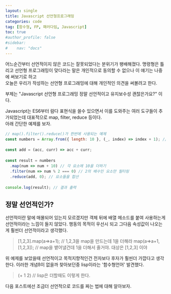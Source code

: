 ```yaml
---
layout: single
title: Javascript 선언형프로그래밍 
categories: code
tag: [함수형, FP, 패러다임, Javascript]
toc: true
#author_profile: false
#sidebar:
#    nav: "docs"
---
```


어느순간부터 선언적이지 않은 코드는 잘못되었다는 분위기가 팽배해졌다. 명령형은 틀리고 선언형 프로그래밍이 맞다라는 말은 개인적으로 동의할 수 없으나 이 얘기는 나중에 써보기로 하고  
오늘은 우리가 작성하는 선언형 프로그래밍에 대해 개인적인 의견을 써볼려고 한다.

부제는 "Javascript 선언형 프로그래밍 정말 선언적이고 유지보수성 괜찮은가요?" 이다. 

Javascript는 ES6부터 람다 표현식을 쓸수 있으면서 이를 도와주는 여러 도구들이 추가되었는데 대표적으로 map, filter, reduce 등이다.  
아래 간단한 예제를 보자.

```javascript
// map().filter().reduce()가 한번에 사용되는 예제
const numbers = Array.from({ length: 10 }, (_, index) => index + 1); // 1부터 10까지의 배열 생성

const add = (acc, curr) => acc + curr;

const result = numbers
  .map(num => num + 10) // 각 요소에 10을 더하기
  .filter(num => num % 2 === 0) // 2의 배수인 요소만 필터링
  .reduce(add, 0); // 요소들을 합산

console.log(result); // 결과 출력
```

## 정말 선언적인가?

선언적이란 말에 매몰되어 있는지 모르겠지만 객체 뒤에 배열 메소드를 붙여 사용하는게 선언적이라는 느낌이 들지 않았다. 
행동의 목적이 우선시 되고 그다음 속성값이 나오는게 훨씬더 선언적이라고 생각했다.
> [1,2,3].map(a=>a+1);  // 1,2,3을 map을 만드는데 1을 더해라
> map(a=>a+1, [1,2,3]); // map을 뱉어낼건데 1을 더해서 줄거야. 대상은 [1,2,3] 이야

위 예제를 보았을때 선언적이고 목적지향적인건 전자보다 후자가 훨씬더 가깝다고 생각한다. 이러한 개념ß이 없을까 찾아보던중 lisp이라는 '함수형언어' 발견했다.  
> (+ 1 2) // lisp은 더할때도 이렇게 한다.

다음 포스트에선 조금더 선언적으로 코드를 짜는 법에 대해 알아보자.




[//]: # (람다식으로 구성되어 있고 함수로 분리 하지 않았지만 javascript 내장 함수를 사용하여 선언적으로 구성한 코드이다.  )

[//]: # (이러한 코드 구성이 이제는 흔해졌고 **'순수함수'**로 분리->작성 한다면 깔끔해지겠지만 아무리 생각 해도 마음에 들지 않았다.)
[//]: # (유지보수성이 좋으려면 여러가지가 중요하겠지만 필자는 잘 읽히는게 가장 중요하다고 생각한다. 사람은 일반적으로 절차적으로 생각한다. )

[//]: # (코드를 보면 당연히 위에서 부터 보기 시작한다. 문제는 선언적이라고 되어 있는 코드의 서순부터 시작된다. )

[//]: # (위에서부터 순차적으로 내려오다 선언적인 코드를 만나면 이해하기 위해 뒤에서 부터 읽어야 한다.  )

[//]: # ()
[//]: # (<img src="/images/code/img.png" alt="">  )

[//]: # (위 예제는 중첩이 적어 다행이지만 map&#40;&#41;.filter&#40;&#41;.reduce&#40;&#41;이 중첩되서 사용된다고 생각해보자. 목적은 reduce인게 맞지만  )

[//]: # (함수로 분리하면 문단자체는 읽기 쉬워지나 함수로 들어가서 보게 되면 결국엔 다시 시선의 방향이 뒤집혀야 한다.  )

[//]: # (개인적으론 한글책을 읽고 있는데 중간중간 영어지문이 섞여 있는 책을 읽는 느낌이었다.)